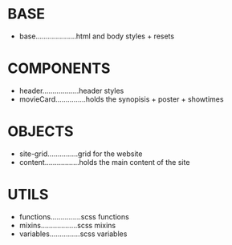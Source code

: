 # BASE

-   base....................html and body styles + resets

# COMPONENTS

-   header..................header styles
-   movieCard...............holds the synopisis + poster + showtimes

# OBJECTS

-   site-grid...............grid for the website
-   content.................holds the main content of the site

# UTILS

-   functions...............scss functions
-   mixins..................scss mixins
-   variables...............scss variables
